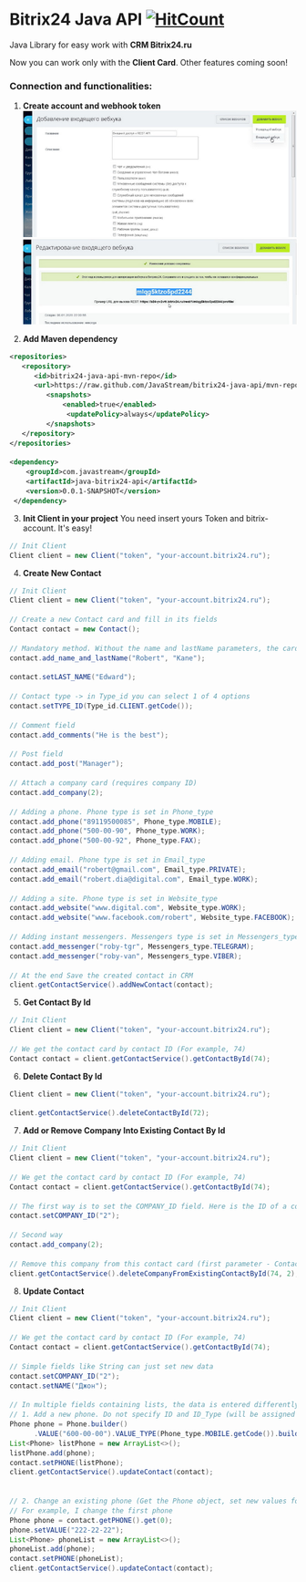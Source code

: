 # Bitrix24 Java API  [![HitCount](http://hits.dwyl.io/JavaStream/bitrix24-java-api.svg)](http://hits.dwyl.io/JavaStream/bitrix24-java-api)

Java Library for easy work with **CRM Bitrix24.ru** 

Now you can work only with the **Client Card**. Other features coming soon!

### Connection and functionalities:
1. **Create account and webhook token**
![Screenshot](1_screen.jpg)
![Screenshot](2_screen.jpg)

2. **Add Maven dependency** 
```xml
<repositories>
   <repository>
      <id>bitrix24-java-api-mvn-repo</id>
	  <url>https://raw.github.com/JavaStream/bitrix24-java-api/mvn-repo/</url>
		 <snapshots>
		     <enabled>true</enabled>
			  <updatePolicy>always</updatePolicy>
		 </snapshots>
   </repository>
</repositories>

<dependency>
    <groupId>com.javastream</groupId>
    <artifactId>java-bitrix24-api</artifactId>
    <version>0.0.1-SNAPSHOT</version>
 </dependency>
  ```

3. **Init Client in your project**
You need insert yours Token and bitrix-account. It's easy!

```java
// Init Client
Client client = new Client("token", "your-account.bitrix24.ru");
```

4. **Create New Contact**

```java
// Init Client
Client client = new Client("token", "your-account.bitrix24.ru");

// Create a new Contact card and fill in its fields
Contact contact = new Contact();

// Mandatory method. Without the name and lastName parameters, the card cannot be saved.
contact.add_name_and_lastName("Robert", "Kane");

contact.setLAST_NAME("Edward");

// Contact type -> in Type_id you can select 1 of 4 options
contact.setTYPE_ID(Type_id.CLIENT.getCode());

// Comment field
contact.add_comments("He is the best");

// Post field
contact.add_post("Manager");

// Attach a company card (requires company ID)
contact.add_company(2);

// Adding a phone. Phone type is set in Phone_type
contact.add_phone("89119500085", Phone_type.MOBILE);
contact.add_phone("500-00-90", Phone_type.WORK);
contact.add_phone("500-00-92", Phone_type.FAX);

// Adding email. Phone type is set in Email_type
contact.add_email("robert@gmail.com", Email_type.PRIVATE);
contact.add_email("robert.dia@digital.com", Email_type.WORK);

// Adding a site. Phone type is set in Website_type
contact.add_website("www.digital.com", Website_type.WORK);
contact.add_website("www.facebook.com/robert", Website_type.FACEBOOK);

// Adding instant messengers. Messengers type is set in Messengers_type
contact.add_messenger("roby-tgr", Messengers_type.TELEGRAM);
contact.add_messenger("roby-van", Messengers_type.VIBER);

// At the end Save the created contact in CRM
client.getContactService().addNewContact(contact);
```

5. **Get Contact By Id**

```java
// Init Client
Client client = new Client("token", "your-account.bitrix24.ru");

// We get the contact card by contact ID (For example, 74)
Contact contact = client.getContactService().getContactById(74);

```


6. **Delete Contact By Id**

```java
Client client = new Client("token", "your-account.bitrix24.ru");

client.getContactService().deleteContactById(72);
```

7. **Add or Remove Company Into Existing Contact By Id**

```java
// Init Client
Client client = new Client("token", "your-account.bitrix24.ru");

// We get the contact card by contact ID (For example, 74)
Contact contact = client.getContactService().getContactById(74);

// The first way is to set the COMPANY_ID field. Here is the ID of a company already created in CRM
contact.setCOMPANY_ID("2");

// Second way
contact.add_company(2);

// Remove this company from this contact card (first parameter - ContactID, second param - CompanyID)
client.getContactService().deleteCompanyFromExistingContactById(74, 2);
```


8. **Update Contact**

```java
// Init Client
Client client = new Client("token", "your-account.bitrix24.ru");

// We get the contact card by contact ID (For example, 74)
Contact contact = client.getContactService().getContactById(74);

// Simple fields like String can just set new data
contact.setCOMPANY_ID("2");
contact.setNAME("Джон");

// In multiple fields containing lists, the data is entered differently (for example, Phone)
// 1. Add a new phone. Do not specify ID and ID_Type (will be assigned to CRM itself)
Phone phone = Phone.builder()
      .VALUE("600-00-00").VALUE_TYPE(Phone_type.MOBILE.getCode()).build();
List<Phone> listPhone = new ArrayList<>();
listPhone.add(phone);
contact.setPHONE(listPhone);
client.getContactService().updateContact(contact);


// 2. Change an existing phone (Get the Phone object, set new values for Value and (or) Value_type). 
// For example, I change the first phone
Phone phone = contact.getPHONE().get(0);
phone.setVALUE("222-22-22");
List<Phone> phoneList = new ArrayList<>();
phoneList.add(phone);
contact.setPHONE(phoneList);
client.getContactService().updateContact(contact);
```
